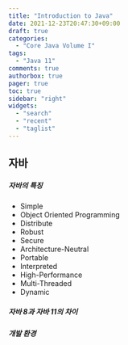 ```yaml
---
title: "Introduction to Java"
date: 2021-12-23T20:47:30+09:00
draft: true
categories:
  - "Core Java Volume I"
tags:
  - "Java 11"
comments: true
authorbox: true
pager: true
toc: true
sidebar: "right"
widgets:
  - "search"
  - "recent"
  - "taglist"
---
```


## 자바

##### 자바의 특징

- Simple
- Object Oriented Programming
- Distribute
- Robust
- Secure
- Architecture-Neutral
- Portable
- Interpreted
- High-Performance
- Multi-Threaded
- Dynamic

##### 자바 8과 자바 11의 차이

##### 개발 환경


